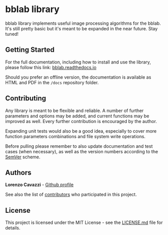 # bblab library

bblab library implements useful image processing algorithms for the bblab. It's still pretty basic but it's meant to be expanded in the near future. Stay tuned!

## Getting Started

For the full documentation, including how to install and use the library, please follow this link: [bblab.readthedocs.io](https://bblab.readthedocs.io)

Should you prefer an offline version, the documentation is available as HTML and PDF in
the `/docs` repository folder.

## Contributing

Any library is meant to be flexible and reliable. A number of further parameters and
options may be added, and current functions may be improved as well. Every further
contribution is encouraged by the author.

Expanding unit tests would also be a good idea, especially to cover more function
parameters combinations and file system write operations.

Before pulling please remember to also update documentation and test cases (when
necessary), as well as the version numbers according to the
[SemVer](https://semver.org/) scheme.

## Authors

**Lorenzo Cavazzi** - [Github profile](https://github.com/lorenzo-cavazzi)

See also the list of [contributors](https://github.com/lorenzo-cavazzi/bblab/contributors) who participated in this project.

## License

This project is licensed under the MIT License - see the [LICENSE.md](LICENSE.md) file for details.
